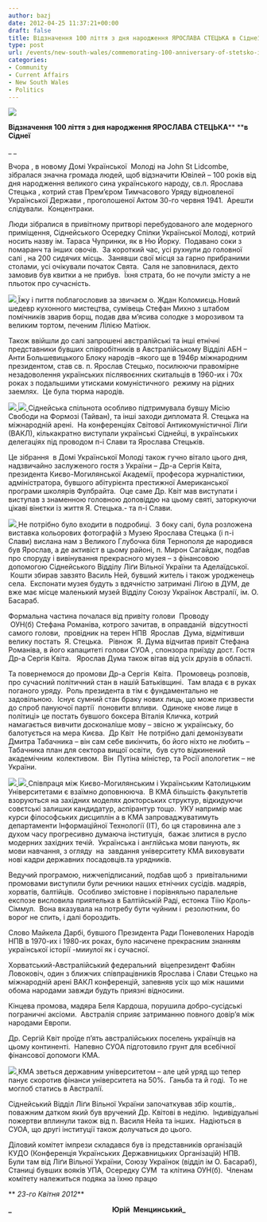 ```yaml
---
author: bazj
date: 2012-04-25 11:37:21+00:00
draft: false
title: Відзначення 100 ліття з дня народження ЯРОCЛAВA CТЕЦЬКA в Cіднеї
type: post
url: /events/new-south-wales/commemorating-100-anniversary-of-stetsko-in-sydney/
categories:
- Community
- Current Affairs
- New South Wales
- Politics
---
```


[![](http://www.ozeukes.com/wp-content/uploads/2012/04/100-littia-Stetsko-002.jpg)
](http://www.ozeukes.com/wp-content/uploads/2012/04/100-littia-Stetsko-002.jpg)


**Відзначення 100 ліття з дня народження ЯРОCЛAВA CТЕЦЬКA**** ****в Cіднеї**


_ _

Вчора , в новому Домі Української  Молоді на John St Lidcombe, зібралася значна громада людей, щоб відзначити Ювілей – 100 років від дня народження великого сина українського народу, св.п. Ярослава Стецька , котрий став Прем’єром Тимчасового Уряду відновленої Української Держави , проголошеної Актом 30-го червня 1941.  Арешти слідували.  Концентраки.

Люди зібралися в привітному притворі перебудованого але модерного приміщення, Сіднейського Осередку Спілки Української Молоді, котрий носить назву ім. Тараса Чупринки, як в Ню Йорку.  Подавано соки з помаранч та інших овочів.  За короткий час, усі рухнули до головної  салі , на 200 сидячих місць.  Занявши свої місця за гарно прибраними столами, усі очікували початок Свята.  Саля не заповнилася, дехто замовив був квитки а не прибув.  Їхня страта, бо не почули змісту а не пльоток про сучасність.

[![](http://www.ozeukes.com/wp-content/uploads/2012/04/IMG_0178.jpg)
](http://www.ozeukes.com/wp-content/uploads/2012/04/IMG_0178.jpg)Їжу і пиття поблагословив за звичаєм о. Ждан Коломиєць.Новий шедевр кухонного мистецтва, сумівець Стефан Михно з штабом помічників зварив борщ, подав два м’ясива солодке з морозивом та великим тортом, печеним Лілією Матіюк.

Також ввійшли до салі запрошені австралійські та інші етнічні представники бувших співробітників в Австралійському Відділі АБН – Анти Большевицького Блоку народів –якого ще в 1946р міжнародним президентом, став св. п. Ярослав Стецько, посилюючи правомірне незадоволення українських післявоєнних скитальців в 1960-их і 70х роках з подальшими утисками комуністичного  режиму на рідних заемлях.  Це була тюрма народів.

[![](http://www.ozeukes.com/wp-content/uploads/2012/04/IMG_0181.jpg)
](http://www.ozeukes.com/wp-content/uploads/2012/04/IMG_0181.jpg)[![](http://www.ozeukes.com/wp-content/uploads/2012/04/IMG_0182.jpg)
](http://www.ozeukes.com/wp-content/uploads/2012/04/IMG_0182.jpg)Сіднейська спільнота особливо підтримувала бувшу Місію Свободи на Формозі (Тайван), та інші заходи дипломата Я. Стецька на міжнародній арені.  На конференціях Світової Антикомуністичної Ліґи (ВАКЛ), кількакратно виступали українські Сіднейці, в українських делегаціях під проводом п-і Слави та Ярослава Стецьків.

Це зібрання  в Домі Української Молоді також гучно вітало цього дня, надзвичайно заслуженого гостя з України – Др-а Сергія Квіта, президента Києво-Могилянської Академії, професора журналістики, адміністратора, бувшого абітурієнта престижної Американської програми школярів Фулбрайта.  Оце саме Др. Квіт мав виступати і виступав з знаменною головною доповіддю на цьому святі, заторкуючи цікаві вінєтки із життя Я. Стецька.- та п-і Слави.

[![](http://www.ozeukes.com/wp-content/uploads/2012/04/IMG_0179.jpg)
](http://www.ozeukes.com/wp-content/uploads/2012/04/IMG_0179.jpg)Не потрібно було входити в подробиці.  З боку салі, була розложена виставка кольорових фотографій з Музею Ярослава Стецька (і п-і Слави) вислана нам з Великого Глубочка біля Тернополя де народився був Ярослав, а де активіст в цьому районі, п. Мирон Сагайдак, подбав про споруду і вивінування прекрасного музея – з фінансовою допомогою Сіднейського Відділу Ліґи Вільної України та Аделаїдської.  Кошти збирав завзято Василь Ней, бувший житель і також уродженець села.  Експонати музея будуть з вдячністю затримані Ліґою в ДУМ, де вже має місце маленький музей Відділу Союзу Українок Австралії, ім. О. Басараб.

Формальна частина почалася від привіту голови  Проводу  ОУН(б) Стефана Романіва, котрого зачитав, в оправданій  відсутності самого голови,  провідник на терен НПВ  Ярослав  Дума, відмітивши велику постать  Я. Стецька.   Рівнож  Я. Дума відчитав привіт Стефана Романіва, в його капацитеті голови СУОА , спонзора приїзду дост. Гостя Др-а Сергія Квіта.   Ярослав Дума також вітав від усіх друзів в області.

Та повернемося до промови Др-а Сергія  Квіта.  Промовець розповів, про сучасний політичний стан в нашій Батьківщині.  Там влада є в руках поганого уряду.  Роль президента в тім є фундаментально не задовільною.  Існує сумний стан браку нових лиць, що може призвести до спроб пануючої партії  поновити впливи.  Одиноке «нове лице в політиці» це постать бувшого боксера Віталія Кличка, котрий намагається вивчити досконаліше мову – звісно ж українську, бо балотується на мера Києва.  Др Квіт  Не потрібно далі демонізувати Дмитра Табачника – він сам себе викінчить, бо його ніхто не любить – Табачника план для сектора вищої освіти,  був суто відкинений академічним  колективом.  Він  Путіна міністер, та Росії апологетик – не України.

[![](http://www.ozeukes.com/wp-content/uploads/2012/04/IMG_0183.jpg)
](http://www.ozeukes.com/wp-content/uploads/2012/04/IMG_0183.jpg)[![](http://www.ozeukes.com/wp-content/uploads/2012/04/IMG_0184.jpg)
](http://www.ozeukes.com/wp-content/uploads/2012/04/IMG_0184.jpg)Співпраця між Києво-Могилянським і Українським Католицьким Університетами є взаїмно доповнююча.  В КМА більшість факультетів взоруються на західних моделях докторських структур, відкидуючи совєтські залишки кандидатур, аспірантур тощо.  УКУ напримір має курси філософських дисциплін а в КМА запроваджуватимуть департаменти Інформаційної Технології (ІТ), бо ця старовинна але з духом часу прогресивно думаюча інституція,  бажає злитися в русло модерних західних течій.  Українська і англійська мови панують, як мови навчання, з огляду  на  завдання університету КМА виховувати нові кадри державних посадовців.та урядників.

Ведучий програмою, нижчепідписаний, подбав щоб з  привітальними промовами виступили були речники наших етнічних сусідів. мадярів, хорватів, балтійців.  Особливо змістовне і порівняльно паралельне експозе висловила приятелька в Балтійській Раді, естонка Тіію Кроль-Сіммул.  Вона вказувала на потребу бути чуйним і  резолютним, бо ворог не спить, і далі бороздить.

Слово Майкела Дарбі, бувшого Президента Ради Поневолених Народів НПВ в 1970-их і 1980-их роках, було насичене прекрасним знанням української історії -мииулої як і сучасної.

Хорватський-Австралійський федеральний  віцепрезидент Фабіян Ловоковіч, один з ближчих співпрацівників Ярослава і Слави Стецько на міжнародній арені ВАКЛ конференцій, запевняв усіх що між нашими обома народами завжди будуть приязні відносини.

Кінцева промова, мадяра Беля Кардоша, порушила добро-сусідські  пограничні аксіоми.  Австралія сприяє затриманню повного довір’я між народами Европи.

Др. Сергій Квіт проїде п’ять австралійських поселень українців на цьому континенті.  Напевно СУОА підготовило грунт для всебічної фінансової допомоги КМА.

[![](http://www.ozeukes.com/wp-content/uploads/2012/04/IMG_0180.jpg)
](http://www.ozeukes.com/wp-content/uploads/2012/04/IMG_0180.jpg)КМА зветься державним університетом – але цей уряд що тепер панує скоротив фінанси університета на 50%.  Ганьба та й годі.  То не моглоб статись в Австралії.

Сіднейський Відділ Ліґи Вільної України започаткував збір коштів,. поважним датком який був вручений Др. Квітові в неділю.  Індивідуальні пожертви вплинули також від п. Василя Нейа та інших.  Надіються в СУОА, що другі інституції також долучаться до цього.

Діловий комітет імпрези складався був із представників організацій КУДО (Конференція Українських Державницьких Організацій) НПВ.  Були там від Ліґи Вільної України, Союзу Українок (відділ ім О. Басараб), Станиці бувших вояків УПА, Осередку СУМ  та клітина ОУН(б).  Членам комітету належиться подяка за їхню працю


** _23-го Квітня 2012_**




**_                                                             Юрій  Менцинський_**
